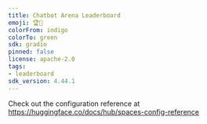 ```yaml
---
title: Chatbot Arena Leaderboard
emoji: 🏆🤖
colorFrom: indigo
colorTo: green
sdk: gradio
pinned: false
license: apache-2.0
tags:
- leaderboard
sdk_version: 4.44.1
---
```


Check out the configuration reference at https://huggingface.co/docs/hub/spaces-config-reference